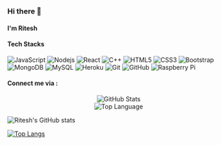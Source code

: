### Hi there 👋
#### I'm Ritesh



#### Tech Stacks 

![JavaScript](https://img.shields.io/badge/-JavaScript-black?style=flat-square&logo=javascript)
![Nodejs](https://img.shields.io/badge/-Nodejs-black?style=flat-square&logo=Node.js)
![React](https://img.shields.io/badge/-React-black?style=flat-square&logo=react)
![C++](https://img.shields.io/badge/-C++-00599C?style=flat-square&logo=c)
![HTML5](https://img.shields.io/badge/-HTML5-E34F26?style=flat-square&logo=html5&logoColor=white)
![CSS3](https://img.shields.io/badge/-CSS3-1572B6?style=flat-square&logo=css3)
![Bootstrap](https://img.shields.io/badge/-Bootstrap-563D7C?style=flat-square&logo=bootstrap)
![MongoDB](https://img.shields.io/badge/-MongoDB-black?style=flat-square&logo=mongodb)
![MySQL](https://img.shields.io/badge/-MySQL-black?style=flat-square&logo=mysql)
![Heroku](https://img.shields.io/badge/-Heroku-430098?style=flat-square&logo=heroku)
![Git](https://img.shields.io/badge/-Git-black?style=flat-square&logo=git)
![GitHub](https://img.shields.io/badge/-GitHub-181717?style=flat-square&logo=github)
![Raspberry Pi](https://img.shields.io/badge/-Raspberry%20Pi-C51A4A?style=flat-square&logo=Raspberry-Pi)

#### Connect me via : 




<p align="center">
    <img alt = "GitHub Stats" src="https://github-readme-stats.vercel.app/api?username=ritcode&show_icons=true&count_private=true&hide=issues&hide_border=true&title_color=5391FE&theme=tokyonight">
    <br>
    <img alt = "Top Language" src="https://github-readme-stats.vercel.app/api/top-langs/?username=ritcode&hide=python,sass&hide_border=true&layout=compact">
</p>
  
  
![Ritesh's GitHub stats](https://github-readme-stats.vercel.app/api?username=ritcode&show_icons=true&count_private=true&theme=tokyonight)

[![Top Langs](https://github-readme-stats.vercel.app/api/top-langs/?username=ritcode&hide=python&layout=compact)](https://github.com/ritcode/github-readme-stats)


<!--


Here are some ideas to get you started:

- 🔭 I’m currently working on ...
- 🌱 I’m currently learning ...
- 👯 I’m looking to collaborate on ...
- 🤔 I’m looking for help with ...
- 💬 Ask me about ...
- 📫 How to reach me: ...
- 😄 Pronouns: ...
- ⚡ Fun fact: ...
-->
